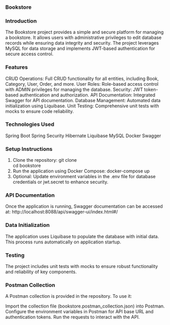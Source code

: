 ### Bookstore

### Introduction

The Bookstore project provides a simple and secure platform for managing a bookstore. It allows users with administrative privileges to edit database records while ensuring data integrity and security. The project leverages MySQL for data storage and implements JWT-based authentication for secure access control.

### Features

CRUD Operations: Full CRUD functionality for all entities, including Book, Category, User, Order, and more.
User Roles: Role-based access control with ADMIN privileges for managing the database.
Security: JWT token-based authentication and authorization.
API Documentation: Integrated Swagger for API documentation.
Database Management: Automated data initialization using Liquibase.
Unit Testing: Comprehensive unit tests with mocks to ensure code reliability.

### Technologies Used

Spring Boot
Spring Security
Hibernate
Liquibase
MySQL
Docker
Swagger

### Setup Instructions

1. Clone the repository:
   git clone <repository-url>  
    cd bookstore
2. Run the application using Docker Compose:
  docker-compose up
3. Optional: Update environment variables in the .env file for database credentials or jwt.secret to enhance security.

### API Documentation

Once the application is running, Swagger documentation can be accessed at:
http://localhost:8088/api/swagger-ui/index.html#/

### Data Initialization

The application uses Liquibase to populate the database with initial data. This process runs automatically on application startup.

### Testing

The project includes unit tests with mocks to ensure robust functionality and reliability of key components.

### Postman Collection

A Postman collection is provided in the repository. To use it:

Import the collection file (bookstore.postman_collection.json) into Postman.
Configure the environment variables in Postman for API base URL and authentication tokens.
Run the requests to interact with the API.

